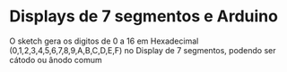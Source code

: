 # Displays de 7 segmentos e Arduino
O sketch gera os digitos de 0 a 16 em Hexadecimal (0,1,2,3,4,5,6,7,8,9,A,B,C,D,E,F) no Display de 7 segmentos, podendo ser cátodo ou ânodo comum

